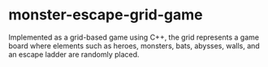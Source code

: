 # monster-escape-grid-game
Implemented as a grid-based game using C++, the grid represents a game board where elements such as heroes, monsters, bats, abysses, walls, and an escape ladder are randomly placed.
